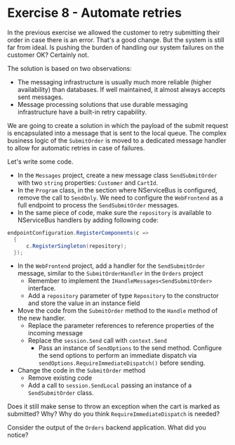 # Exercise 8 - Automate retries

In the previous exercise we allowed the customer to retry submitting their order in case there is an error. That's a good change. But the system is still far from ideal. Is pushing the burden of handling our system failures on the customer OK? Certainly not.

The solution is based on two observations:
- The messaging infrastructure is usually much more reliable (higher availability) than databases. If well maintained, it almost always accepts sent messages.
- Message processing solutions that use durable messaging infrastructure have a built-in retry capability.

We are going to create a solution in which the payload of the submit request is encapsulated into a message that is sent to the local queue. The complex business logic of the `SubmitOrder` is moved to a dedicated message handler to allow for automatic retries in case of failures.

Let's write some code.

- In the `Messages` project, create a new message class `SendSubmitOrder` with two `string` properties: `Customer` and `CartId`.
- In the `Program` class, in the section where NServiceBus is configured, remove the call to `SendOnly`. We need to configure the `WebFrontend` as a full endpoint to process the `SendSubmitOrder` messages.
- In the same piece of code, make sure the `repository` is available to NServiceBus handlers by adding following code:

```c#
endpointConfiguration.RegisterComponents(c =>
  {
      c.RegisterSingleton(repository);
  });
```

- In the `WebFrontend` project, add a handler for the `SendSubmitOrder` message, similar to the `SubmitOrderHandler` in the `Orders` project
  - Remember to implement the `IHandleMessages<SendSubmitOrder>` interface.
  - Add a `repository` parameter of type `Repository` to the constructor and store the value in an instance field
- Move the code from the `SubmitOrder` method to the `Handle` method of the new handler.
  - Replace the parameter references to reference properties of the incoming message
  - Replace the `session.Send` call with `context.Send`
    - Pass an instance of `SendOptions` to the send method. Configure the send options to perform an immediate dispatch via `sendOptions.RequireImmediateDispatch()` before sending.
- Change the code in the `SubmitOrder` method
  - Remove existing code
  - Add a call to `session.SendLocal` passing an instance of a `SendSubmitOrder` class.

Does it still make sense to throw an exception when the cart is marked as submitted? Why?
Why do you think `RequireImmediateDispatch` is needed?

Consider the output of the `Orders` backend application. What did you notice?